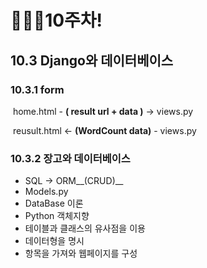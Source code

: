 # 👨🏽‍💻10주차!

## 10.3 Django와 데이터베이스



### 10.3.1 form

​	home.html - __( result url + data )__ -> views.py

​	reusult.html  <- __(WordCount data)__ - views.py



### 10.3.2 장고와 데이터베이스

* SQL -> ORM__(CRUD)__
* Models.py 
* DataBase 이론
* Python 객체지향
* 테이블과 클래스의 유사점을 이용
* 데이터형을 명시
* 항목을 가져와 웹페이지를 구성